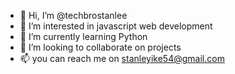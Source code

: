 - 👋 Hi, I’m @techbrostanlee
- 👀 I’m interested in javascript web development
- 🌱 I’m currently learning Python
- 💞️ I’m looking to collaborate on projects
- 📫 you can reach me on stanleyike54@gmail.com 

<!---
techbrostanlee/techbrostanlee is a ✨ special ✨ repository because its `README.md` (this file) appears on your GitHub profile.
You can click the Preview link to take a look at your changes.
--->

